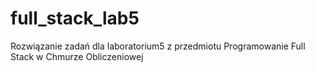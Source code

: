 # full_stack_lab5
Rozwiązanie zadań dla laboratorium5 z przedmiotu Programowanie Full Stack w Chmurze Obliczeniowej
